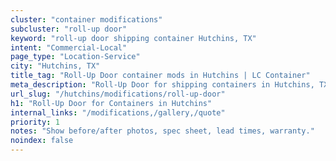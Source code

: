 ```yaml
---
cluster: "container modifications"
subcluster: "roll-up door"
keyword: "roll-up door shipping container Hutchins, TX"
intent: "Commercial-Local"
page_type: "Location-Service"
city: "Hutchins, TX"
title_tag: "Roll-Up Door container mods in Hutchins | LC Container"
meta_description: "Roll-Up Door for shipping containers in Hutchins, TX. Local fabrication & pro install. LC Container — Since 2003. Get a quote."
url_slug: "/hutchins/modifications/roll-up-door"
h1: "Roll-Up Door for Containers in Hutchins"
internal_links: "/modifications,/gallery,/quote"
priority: 1
notes: "Show before/after photos, spec sheet, lead times, warranty."
noindex: false
---
```


<!-- TODO: Add unique city/inventory copy, images, and internal links here. -->
